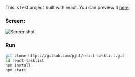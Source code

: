 This is test project built with react. You can preview it [here](http://react-tasklist.a9556.hostest.ru/).

### Screen:

![Screenshot](http://react-tasklist.a9556.hostest.ru/screen.png)

### Run

```bash
git clone https://github.com/pjhl/react-tasklist.git
cd react-tasklist
npm install
npm start
```